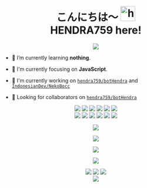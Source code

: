 <h1 align="center">こんにちは〜 <img src="https://user-images.githubusercontent.com/1303154/88677602-1635ba80-d120-11ea-84d8-d263ba5fc3c0.gif" width="40px" alt="hi"><br>HENDRA759 here!</h1>

<p align="center">
  <img src="https://www.osustuff.org/img/imageslice/2020-11-05/133230/724240.jpg" />
</p>

- 🌱 I’m currently learning **nothing**.

- 👀 I'm currently focusing on **JavaScript**.

- 📝 I'm currently working on [`hendra759/botHendra`](https://github.com/hendra759/botHendra) and [`IndonesianDev/NekoBocc`](https://github.com/IndonesianDev/NekoBocc)

- 👥 Looking for collaborators on [`hendra759/botHendra`](https://github.com/hendra759/botHendra)

<p align="center">
  <img src="https://img.shields.io/badge/-JavaScript-black?style=flat-square&logo=javascript" />
  <img src="https://img.shields.io/badge/-Node.js-black?style=flat-square&logo=Node.js" />
  <img src="https://img.shields.io/badge/-HTML5-black?style=flat-square&logo=html5&logoColor=e34f26" />
  <img src="https://img.shields.io/badge/-CSS3-black?style=flat-square&logo=css3&logoColor=1572b6" />
  <img src="https://img.shields.io/badge/-Git-black?style=flat-square&logo=git" />
  <img src="https://img.shields.io/badge/-GitHub-black?style=flat-square&logo=github" /> <br>
  <img src="https://img.shields.io/badge/-Python-black?style=flat-square&logo=python" />
  <img src="https://img.shields.io/badge/-React-black?style=flat-square&logo=react" />
  <img src="https://img.shields.io/badge/-Redux-black?style=flat-square&logo=redux" />
  <img src="https://img.shields.io/badge/-Windows-black?style=flat-square&logo=windows" />
  <img src="https://img.shields.io/badge/-VS_Code-black?style=flat-square&logo=visual-studio-code" />
  <img src="https://img.shields.io/badge/-SQLite3-black?style=flat-square&logo=sqlite" />
</p>

<p align="center">
  <a href="https://github.com/hendra759"><img src="https://github-readme-stats.vercel.app/api?username=hendra759&bg_color=30,e96443,904e95&title_color=fff&text_color=fff&icon_color=fff&hide_border=true&show_icons=true" /></a>
</p>

<p align="center">
  <a href="https://github.com/hendra759"><img src="https://github-readme-stats.vercel.app/api/top-langs?username=hendra759&bg_color=30,e96443,904e95&title_color=fff&text_color=fff&hide_border=true&show_icons=true&layout=compact" /></a>
</p>

<p align="center">
  <a href="https://github.com/ryo-ma/github-profile-trophy"><img src="https://github-profile-trophy.vercel.app/?username=ryo-ma&theme=onedark" /></a>
</p>

<p align="center">
   <img src="https://github-readme-streak-stats.herokuapp.com/?user=hendra759" />
</p>

<p align="center">
  <a href="https://youtube.com/channel/UC4zF3wbzCN8Ftaqx1VCGcyg"><img src="https://img.shields.io/badge/YouTube-Heikal%20Syah%20Shiddiq-ff0000?style=for-the-badge&logo=youtube&logoColor=ff0000&link=https://youtube.com/channel/UC4zF3wbzCN8Ftaqx1VCGcyg" /></a>
  <a href="mailto:slavyan@secret.fyi"><img src="https://img.shields.io/badge/Gmail-slavyan@secret.fyi-ea4335?style=for-the-badge&logo=Gmail&logoColor=ea4335&link=mailto:slavyan@secret.fyi" /></a>
  <a href="https://twitter.com/sl_avyan"><img src="https://img.shields.io/twitter/follow/sl_avyan?logo=twitter&style=for-the-badge" /></a> <br>
  <img src="https://komarev.com/ghpvc/?username=hendra759&label=VIEWS&style=flat-square&color=orange" />
</p>

